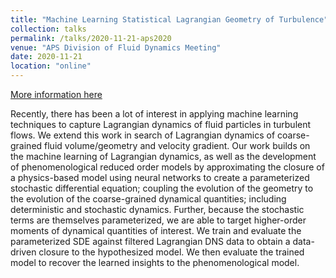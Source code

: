 ```yaml
---
title: "Machine Learning Statistical Lagrangian Geometry of Turbulence"
collection: talks
permalink: /talks/2020-11-21-aps2020
venue: "APS Division of Fluid Dynamics Meeting"
date: 2020-11-21
location: "online"
---
```


[More information here](none)

Recently, there has been a lot of interest in applying machine learning techniques to capture Lagrangian dynamics of fluid particles in turbulent flows. We extend this work in search of Lagrangian dynamics of coarse-grained fluid volume/geometry and velocity gradient. Our work builds on the machine learning of Lagrangian dynamics, as well as the development of phenomenological reduced order models by approximating the closure of a physics-based model using neural networks to create a parameterized stochastic differential equation; coupling the evolution of the geometry to the evolution of the coarse-grained dynamical quantities; including deterministic and stochastic dynamics. Further, because the stochastic terms are themselves parameterized, we are able to target higher-order moments of dynamical quantities of interest. We train and evaluate the parameterized SDE against filtered Lagrangian DNS data to obtain a data-driven closure to the hypothesized model. We then evaluate the trained model to recover the learned insights to the phenomenological model.
